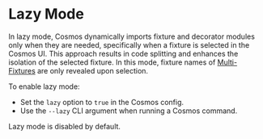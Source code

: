 # Lazy Mode

In lazy mode, Cosmos dynamically imports fixture and decorator modules only when they are needed, specifically when a fixture is selected in the Cosmos UI. This approach results in code splitting and enhances the isolation of the selected fixture. In this mode, fixture names of [Multi-Fixtures](/docs/fixtures/fixture-modules.md#multi-fixtures) are only revealed upon selection.

To enable lazy mode:

- Set the `lazy` option to `true` in the Cosmos config.
- Use the `--lazy` CLI argument when running a Cosmos command.

Lazy mode is disabled by default.
